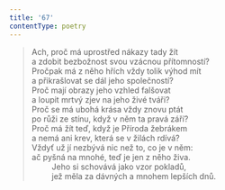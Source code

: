 ```yaml
---
title: '67'
contentType: poetry
---
```


> Ach, proč má uprostřed nákazy tady žít  
> a zdobit bezbožnost svou vzácnou přítomností?  
> Pročpak má z něho hřích vždy tolik výhod mít  
> a přikrašlovat se dál jeho společností?  
> Proč mají obrazy jeho vzhled falšovat  
> a loupit mrtvý zjev na jeho živé tváři?  
> Proč se má ubohá krása vždy znovu ptát  
> po růži ze stínu, když v něm ta pravá září?  
> Proč má žít teď, když je Příroda žebrákem  
> a nemá ani krev, která se v žilách rdívá?  
> Vždyť už jí nezbývá nic než to, co je v něm:  
> ač pyšná na mnohé, teď je jen z něho živa.  
>          Jeho si schovává jako vzor pokladů,  
>          jež měla za dávných a mnohem lepších dnů.
